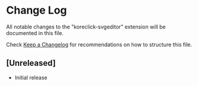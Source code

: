# Change Log

All notable changes to the "koreclick-svgeditor" extension will be documented in this file.

Check [Keep a Changelog](http://keepachangelog.com/) for recommendations on how to structure this file.

## [Unreleased]

- Initial release